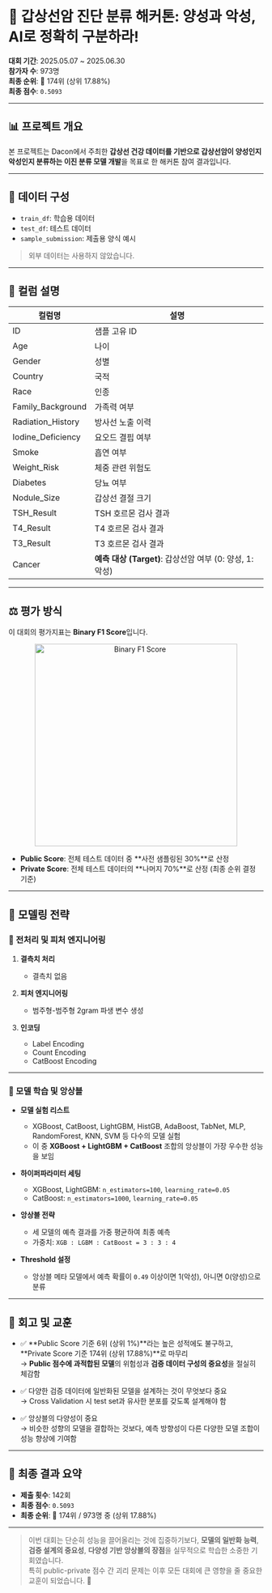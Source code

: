 # 🧬 갑상선암 진단 분류 해커톤: 양성과 악성, AI로 정확히 구분하라!

**대회 기간**: 2025.05.07 ~ 2025.06.30  
**참가자 수**: 973명  
**최종 순위**: 🧪 174위 (상위 17.88%)  
**최종 점수**: `0.5093`

---

## 📊 프로젝트 개요

본 프로젝트는 Dacon에서 주최한 **갑상선 건강 데이터를 기반으로 갑상선암이 양성인지 악성인지 분류하는 이진 분류 모델 개발**을 목표로 한 해커톤 참여 결과입니다.

---

## 📁 데이터 구성

- `train_df`: 학습용 데이터  
- `test_df`: 테스트 데이터  
- `sample_submission`: 제출용 양식 예시

> 외부 데이터는 사용하지 않았습니다.

---

## 📄 컬럼 설명

| 컬럼명              | 설명                            |
|-------------------|-------------------------------|
| ID                | 샘플 고유 ID                   |
| Age               | 나이                           |
| Gender            | 성별                           |
| Country           | 국적                           |
| Race              | 인종                           |
| Family_Background | 가족력 여부                     |
| Radiation_History | 방사선 노출 이력                  |
| Iodine_Deficiency | 요오드 결핍 여부                  |
| Smoke             | 흡연 여부                        |
| Weight_Risk       | 체중 관련 위험도                  |
| Diabetes          | 당뇨 여부                        |
| Nodule_Size       | 갑상선 결절 크기                  |
| TSH_Result        | TSH 호르몬 검사 결과              |
| T4_Result         | T4 호르몬 검사 결과               |
| T3_Result         | T3 호르몬 검사 결과               |
| Cancer            | **예측 대상 (Target)**: 갑상선암 여부 (0: 양성, 1: 악성) |

---

## ⚖️ 평가 방식

이 대회의 평가지표는 **Binary F1 Score**입니다.

<p align="center">
  <img src="3b9d6669-3045-466d-9d77-15745a7c4b9c.png" alt="Binary F1 Score" width="400"/>
</p>

- **Public Score**: 전체 테스트 데이터 중 **사전 샘플링된 30%**로 산정  
- **Private Score**: 전체 테스트 데이터의 **나머지 70%**로 산정 (최종 순위 결정 기준)

---

## 🧰 모델링 전략

### 📌 전처리 및 피처 엔지니어링

1. **결측치 처리**  
   - 결측치 없음

2. **피처 엔지니어링**  
   - 범주형-범주형 2gram 파생 변수 생성

3. **인코딩**  
   - Label Encoding  
   - Count Encoding  
   - CatBoost Encoding

---

### 🧠 모델 학습 및 앙상블

- **모델 실험 리스트**  
  - XGBoost, CatBoost, LightGBM, HistGB, AdaBoost, TabNet, MLP, RandomForest, KNN, SVM 등 다수의 모델 실험  
  - 이 중 **XGBoost + LightGBM + CatBoost** 조합의 앙상블이 가장 우수한 성능을 보임

- **하이퍼파라미터 세팅**  
  - XGBoost, LightGBM: `n_estimators=100`, `learning_rate=0.05`  
  - CatBoost: `n_estimators=1000`, `learning_rate=0.05`

- **앙상블 전략**  
  - 세 모델의 예측 결과를 가중 평균하여 최종 예측  
  - 가중치: `XGB : LGBM : CatBoost = 3 : 3 : 4`

- **Threshold 설정**  
  - 앙상블 메타 모델에서 예측 확률이 `0.49` 이상이면 1(악성), 아니면 0(양성)으로 분류

---

## 📝 회고 및 교훈

- ✅ **Public Score 기준 6위 (상위 1%)**라는 높은 성적에도 불구하고, **Private Score 기준 174위 (상위 17.88%)**로 마무리  
  → **Public 점수에 과적합된 모델**의 위험성과 **검증 데이터 구성의 중요성**을 절실히 체감함

- ✅ 다양한 검증 데이터에 일반화된 모델을 설계하는 것이 무엇보다 중요  
  → Cross Validation 시 test set과 유사한 분포를 갖도록 설계해야 함

- ✅ 앙상블의 다양성이 중요  
  → 비슷한 성향의 모델을 결합하는 것보다, 예측 방향성이 다른 다양한 모델 조합이 성능 향상에 기여함

---

## 🌟 최종 결과 요약

- **제출 횟수**: 142회  
- **최종 점수**: `0.5093`  
- **최종 순위**: 🧪 174위 / 973명 중 (상위 17.88%)  

---

> 이번 대회는 단순히 성능을 끌어올리는 것에 집중하기보다, **모델의 일반화 능력**, **검증 설계의 중요성**, **다양성 기반 앙상블의 장점**을 실무적으로 학습한 소중한 기회였습니다.  
> 특히 public-private 점수 간 괴리 문제는 이후 모든 대회에 큰 영향을 줄 중요한 교훈이 되었습니다. 🚀
